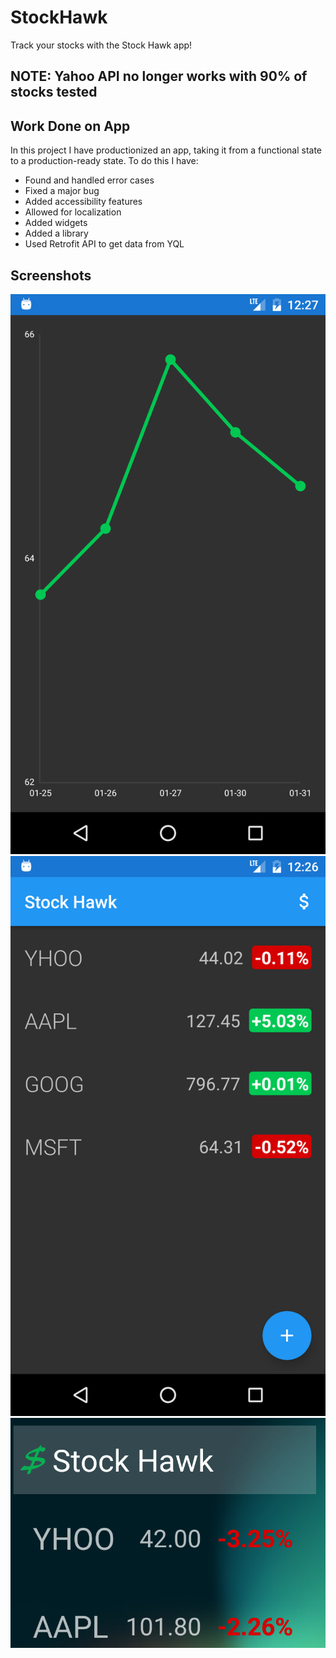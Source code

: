 # StockHawk
Track your stocks with the Stock Hawk app!

## NOTE: Yahoo API no longer works with 90% of stocks tested

## Work Done on App
 In this project I have productionized an app, taking it from a functional state to a production-ready state. To do this I have:
 
 * Found and handled error cases
 * Fixed a major bug
 * Added accessibility features
 * Allowed for localization
 * Added widgets
 * Added a library
 * Used Retrofit API to get data from YQL
 
## Screenshots
![Screenshot 1](https://github.com/tal32123/StockHawk/blob/master/Screenshots/Screenshot%20(1).png "Screenshot 1")
![Screenshot 3](https://github.com/tal32123/StockHawk/blob/master/Screenshots/Screenshot%20(3).png "Screenshot 3")
![Widget Screenshot](https://github.com/tal32123/StockHawk/blob/master/Screenshots/Screenshot%20(2).png "Widget Screenshot")
